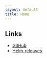 ```yaml
---
layout: default
title: Home
---
```


## Links

- [GitHub](https://github.com/bralbral)
- [Helm-releases](..%2F..%2Fhelm%2Freleases/index.yaml)
